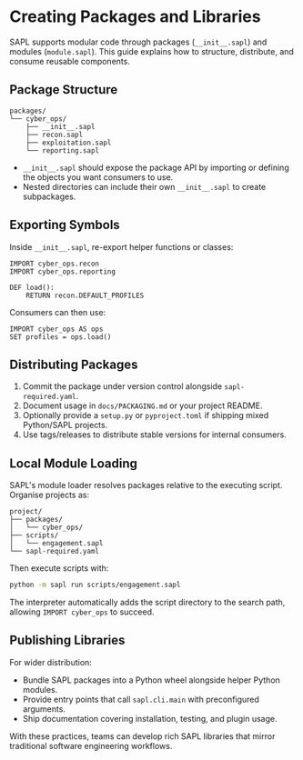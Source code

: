 # Creating Packages and Libraries

SAPL supports modular code through packages (`__init__.sapl`) and modules (`module.sapl`). This guide explains how to structure, distribute, and consume reusable components.

## Package Structure

```
packages/
└── cyber_ops/
    ├── __init__.sapl
    ├── recon.sapl
    ├── exploitation.sapl
    └── reporting.sapl
```

* `__init__.sapl` should expose the package API by importing or defining the objects you want consumers to use.
* Nested directories can include their own `__init__.sapl` to create subpackages.

## Exporting Symbols

Inside `__init__.sapl`, re-export helper functions or classes:

```sapl
IMPORT cyber_ops.recon
IMPORT cyber_ops.reporting

DEF load():
    RETURN recon.DEFAULT_PROFILES
```

Consumers can then use:

```sapl
IMPORT cyber_ops AS ops
SET profiles = ops.load()
```

## Distributing Packages

1. Commit the package under version control alongside `sapl-required.yaml`.
2. Document usage in `docs/PACKAGING.md` or your project README.
3. Optionally provide a `setup.py` or `pyproject.toml` if shipping mixed Python/SAPL projects.
4. Use tags/releases to distribute stable versions for internal consumers.

## Local Module Loading

SAPL's module loader resolves packages relative to the executing script. Organise projects as:

```
project/
├── packages/
│   └── cyber_ops/
├── scripts/
│   └── engagement.sapl
└── sapl-required.yaml
```

Then execute scripts with:

```bash
python -m sapl run scripts/engagement.sapl
```

The interpreter automatically adds the script directory to the search path, allowing `IMPORT cyber_ops` to succeed.

## Publishing Libraries

For wider distribution:

* Bundle SAPL packages into a Python wheel alongside helper Python modules.
* Provide entry points that call `sapl.cli.main` with preconfigured arguments.
* Ship documentation covering installation, testing, and plugin usage.

With these practices, teams can develop rich SAPL libraries that mirror traditional software engineering workflows.
